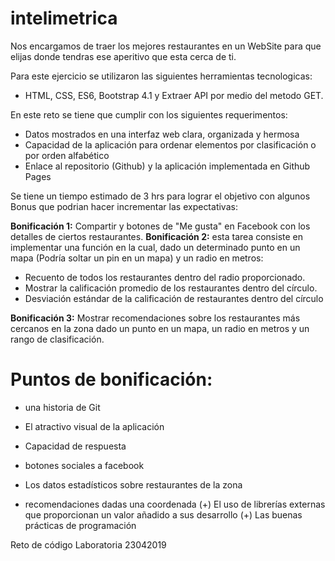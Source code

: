 # intelimetrica

Nos encargamos de traer los mejores restaurantes en un WebSite para que elijas donde tendras ese aperitivo que esta cerca de ti.

Para este ejercicio se utilizaron las siguientes herramientas tecnologicas:

* HTML, CSS, ES6, Bootstrap 4.1 y Extraer API por medio del metodo GET.

En este reto se tiene que cumplir con los siguientes requerimentos:

* Datos mostrados en una interfaz web clara, organizada y hermosa 
* Capacidad de la aplicación para ordenar elementos por clasificación o por orden alfabético 
* Enlace al repositorio (Github) y la aplicación implementada en Github Pages 

Se tiene un tiempo estimado de 3 hrs para lograr el objetivo con algunos Bonus que podrian hacer incrementar las expectativas:

**Bonificación 1:** Compartir y botones de "Me gusta" en Facebook con los detalles de ciertos restaurantes. 
**Bonificación 2:** esta tarea consiste en implementar una función en la cual, dado un determinado punto en un mapa (Podría soltar un pin en un mapa) y un radio en metros: 

* Recuento de todos los restaurantes dentro del radio proporcionado. 
* Mostrar la calificación promedio de los restaurantes dentro del círculo. 
* Desviación estándar de la calificación de restaurantes dentro del círculo 

**Bonificación 3:** Mostrar recomendaciones sobre los restaurantes más cercanos en la zona dado un punto en un mapa, un radio en metros y un rango de clasificación. 

# Puntos de bonificación: 

* una historia de Git 

* El atractivo visual de la aplicación 

* Capacidad de respuesta 

* botones sociales a facebook 

* Los datos estadísticos sobre restaurantes de la zona 

* recomendaciones dadas una coordenada 
(+) El uso de librerías externas que proporcionan un valor añadido a sus desarrollo 
(+) Las buenas prácticas de programación 



Reto de código Laboratoria 23042019
